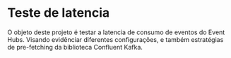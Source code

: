 # Teste de latencia

O objeto deste projeto é testar a latencia de consumo de eventos do Event Hubs. Visando evidênciar diferentes configurações, e também estratégias de pre-fetching da biblioteca Confluent Kafka.

